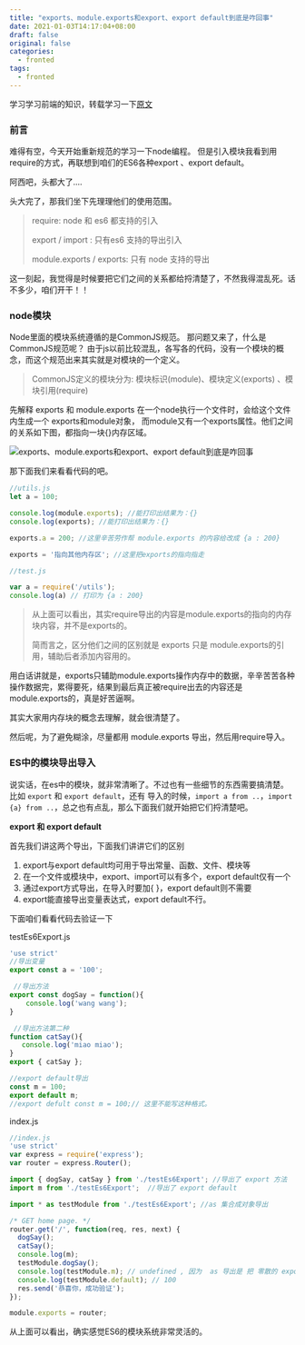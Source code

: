 ```yaml
---
title: "exports、module.exports和export、export default到底是咋回事"
date: 2021-01-03T14:17:04+08:00
draft: false
original: false
categories: 
  - fronted
tags: 
  - fronted
---
```


学习学习前端的知识，转载学习一下[原文](https://segmentfault.com/a/1190000010426778)

### 前言

难得有空，今天开始重新规范的学习一下node编程。
但是引入模块我看到用 require的方式，再联想到咱们的ES6各种export 、export default。

阿西吧，头都大了....

头大完了，那我们坐下先理理他们的使用范围。

> require: node 和 es6 都支持的引入
> 
> export / import : 只有es6 支持的导出引入
> 
> module.exports / exports: 只有 node 支持的导出

这一刻起，我觉得是时候要把它们之间的关系都给捋清楚了，不然我得混乱死。话不多少，咱们开干！！

<!--more-->

### node模块

Node里面的模块系统遵循的是CommonJS规范。
那问题又来了，什么是CommonJS规范呢？
由于js以前比较混乱，各写各的代码，没有一个模块的概念，而这个规范出来其实就是对模块的一个定义。

> CommonJS定义的模块分为: 模块标识(module)、模块定义(exports) 、模块引用(require)

先解释 exports 和 module.exports
在一个node执行一个文件时，会给这个文件内生成一个 exports和module对象，
而module又有一个exports属性。他们之间的关系如下图，都指向一块{}内存区域。

![exports、module.exports和export、export default到底是咋回事](/exports等/1.png)

那下面我们来看看代码的吧。

```js
//utils.js
let a = 100;

console.log(module.exports); //能打印出结果为：{}
console.log(exports); //能打印出结果为：{}

exports.a = 200; //这里辛苦劳作帮 module.exports 的内容给改成 {a : 200}

exports = '指向其他内存区'; //这里把exports的指向指走

//test.js

var a = require('/utils');
console.log(a) // 打印为 {a : 200} 
```

> 从上面可以看出，其实require导出的内容是module.exports的指向的内存块内容，并不是exports的。
>
> 简而言之，区分他们之间的区别就是 exports 只是 module.exports的引用，辅助后者添加内容用的。

用白话讲就是，exports只辅助module.exports操作内存中的数据，辛辛苦苦各种操作数据完，累得要死，结果到最后真正被require出去的内容还是module.exports的，真是好苦逼啊。

其实大家用内存块的概念去理解，就会很清楚了。

然后呢，为了避免糊涂，尽量都用 module.exports 导出，然后用require导入。

### ES中的模块导出导入

说实话，在es中的模块，就非常清晰了。不过也有一些细节的东西需要搞清楚。
比如 `export` 和 `export default`，还有 导入的时候，`import a from ..`，`import {a} from ..`，总之也有点乱，那么下面我们就开始把它们捋清楚吧。

**export 和 export default**

首先我们讲这两个导出，下面我们讲讲它们的区别

1. export与export default均可用于导出常量、函数、文件、模块等
2. 在一个文件或模块中，export、import可以有多个，export default仅有一个
3. 通过export方式导出，在导入时要加{ }，export default则不需要
4. export能直接导出变量表达式，export default不行。

下面咱们看看代码去验证一下

testEs6Export.js

```js
'use strict'
//导出变量
export const a = '100';  

 //导出方法
export const dogSay = function(){ 
    console.log('wang wang');
}

 //导出方法第二种
function catSay(){
   console.log('miao miao'); 
}
export { catSay };

//export default导出
const m = 100;
export default m; 
//export defult const m = 100;// 这里不能写这种格式。
```

index.js

```js
//index.js
'use strict'
var express = require('express');
var router = express.Router();

import { dogSay, catSay } from './testEs6Export'; //导出了 export 方法 
import m from './testEs6Export';  //导出了 export default 

import * as testModule from './testEs6Export'; //as 集合成对象导出

/* GET home page. */
router.get('/', function(req, res, next) {
  dogSay();
  catSay();
  console.log(m);
  testModule.dogSay();
  console.log(testModule.m); // undefined , 因为  as 导出是 把 零散的 export 聚集在一起作为一个对象，而export default 是导出为 default属性。
  console.log(testModule.default); // 100
  res.send('恭喜你，成功验证');
});

module.exports = router;
```

从上面可以看出，确实感觉ES6的模块系统非常灵活的。